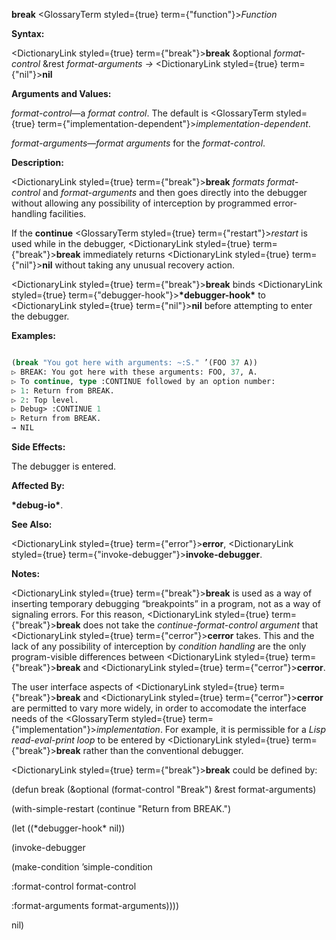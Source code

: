 **break** <GlossaryTerm styled={true} term={"function"}><i>Function</i></GlossaryTerm> 



**Syntax:** 



<DictionaryLink styled={true} term={"break"}><b>break</b></DictionaryLink> &amp;optional *format-control* &amp;rest *format-arguments →* <DictionaryLink styled={true} term={"nil"}><b>nil</b></DictionaryLink> 



**Arguments and Values:** 



*format-control*—a *format control*. The default is <GlossaryTerm styled={true} term={"implementation-dependent"}><i>implementation-dependent</i></GlossaryTerm>. 



*format-arguments*—*format arguments* for the *format-control*. 



**Description:** 



<DictionaryLink styled={true} term={"break"}><b>break</b></DictionaryLink> *formats format-control* and *format-arguments* and then goes directly into the debugger without allowing any possibility of interception by programmed error-handling facilities. 



If the **continue** <GlossaryTerm styled={true} term={"restart"}><i>restart</i></GlossaryTerm> is used while in the debugger, <DictionaryLink styled={true} term={"break"}><b>break</b></DictionaryLink> immediately returns <DictionaryLink styled={true} term={"nil"}><b>nil</b></DictionaryLink> without taking any unusual recovery action. 



<DictionaryLink styled={true} term={"break"}><b>break</b></DictionaryLink> binds <DictionaryLink styled={true} term={"debugger-hook"}><b>\*debugger-hook\*</b></DictionaryLink> to <DictionaryLink styled={true} term={"nil"}><b>nil</b></DictionaryLink> before attempting to enter the debugger. 



**Examples:**
```lisp

(break "You got here with arguments: ~:S." ’(FOO 37 A)) 
▷ BREAK: You got here with these arguments: FOO, 37, A. 
▷ To continue, type :CONTINUE followed by an option number: 
▷ 1: Return from BREAK. 
▷ 2: Top level. 
▷ Debug> :CONTINUE 1 
▷ Return from BREAK. 
→ NIL 

```
**Side Effects:** 



The debugger is entered. 



**Affected By:** 



**\*debug-io\***. 



**See Also:** 



<DictionaryLink styled={true} term={"error"}><b>error</b></DictionaryLink>, <DictionaryLink styled={true} term={"invoke-debugger"}><b>invoke-debugger</b></DictionaryLink>. 



**Notes:** 



<DictionaryLink styled={true} term={"break"}><b>break</b></DictionaryLink> is used as a way of inserting temporary debugging “breakpoints” in a program, not as a way of signaling errors. For this reason, <DictionaryLink styled={true} term={"break"}><b>break</b></DictionaryLink> does not take the *continue-format-control argument* that <DictionaryLink styled={true} term={"cerror"}><b>cerror</b></DictionaryLink> takes. This and the lack of any possibility of interception by *condition handling* are the only program-visible differences between <DictionaryLink styled={true} term={"break"}><b>break</b></DictionaryLink> and <DictionaryLink styled={true} term={"cerror"}><b>cerror</b></DictionaryLink>. 







 



 



The user interface aspects of <DictionaryLink styled={true} term={"break"}><b>break</b></DictionaryLink> and <DictionaryLink styled={true} term={"cerror"}><b>cerror</b></DictionaryLink> are permitted to vary more widely, in order to accomodate the interface needs of the <GlossaryTerm styled={true} term={"implementation"}><i>implementation</i></GlossaryTerm>. For example, it is permissible for a *Lisp read-eval-print loop* to be entered by <DictionaryLink styled={true} term={"break"}><b>break</b></DictionaryLink> rather than the conventional debugger. 



<DictionaryLink styled={true} term={"break"}><b>break</b></DictionaryLink> could be defined by: 



(defun break (&amp;optional (format-control "Break") &amp;rest format-arguments) 



(with-simple-restart (continue "Return from BREAK.") 



(let ((\*debugger-hook\* nil)) 



(invoke-debugger 



(make-condition ’simple-condition 



:format-control format-control 



:format-arguments format-arguments)))) 



nil) 



